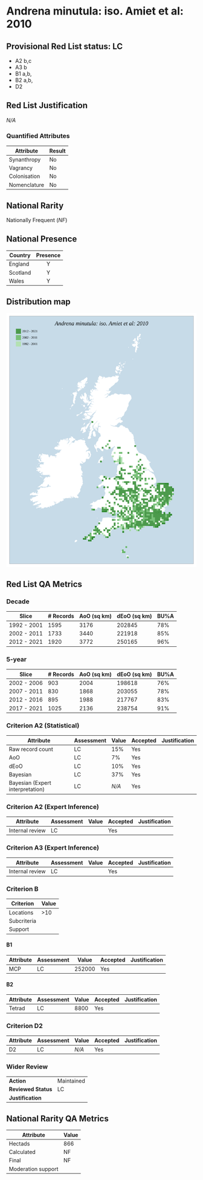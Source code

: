# Andrena minutula: iso. Amiet et al: 2010

## Provisional Red List status: LC
- A2 b,c
- A3 b
- B1 a,b, 
- B2 a,b, 
- D2

## Red List Justification
*N/A*
### Quantified Attributes
|Attribute|Result|
|---|---|
|Synanthropy|No|
|Vagrancy|No|
|Colonisation|No|
|Nomenclature|No|


## National Rarity
Nationally Frequent (*NF*)

## National Presence
|Country|Presence
|---|:-:|
|England|Y|
|Scotland|Y|
|Wales|Y|


## Distribution map
![](../map/41.svg)

## Red List QA Metrics
### Decade
| Slice | # Records | AoO (sq km) | dEoO (sq km) |BU%A |
|---|---|---|---|---|
|1992 - 2001|1595|3176|202845|78%|
|2002 - 2011|1733|3440|221918|85%|
|2012 - 2021|1920|3772|250165|96%|
### 5-year
| Slice | # Records | AoO (sq km) | dEoO (sq km) |BU%A |
|---|---|---|---|---|
|2002 - 2006|903|2004|198618|76%|
|2007 - 2011|830|1868|203055|78%|
|2012 - 2016|895|1988|217767|83%|
|2017 - 2021|1025|2136|238754|91%|
### Criterion A2 (Statistical)
|Attribute|Assessment|Value|Accepted|Justification
|---|---|---|---|---|
|Raw record count|LC|15%|Yes||
|AoO|LC|7%|Yes||
|dEoO|LC|10%|Yes||
|Bayesian|LC|37%|Yes||
|Bayesian (Expert interpretation)|LC|*N/A*|Yes||
### Criterion A2 (Expert Inference)
|Attribute|Assessment|Value|Accepted|Justification
|---|---|---|---|---|
|Internal review|LC||Yes||
### Criterion A3 (Expert Inference)
|Attribute|Assessment|Value|Accepted|Justification
|---|---|---|---|---|
|Internal review|LC||Yes||
### Criterion B
|Criterion| Value|
|---|---|
|Locations|>10|
|Subcriteria||
|Support||
#### B1
|Attribute|Assessment|Value|Accepted|Justification
|---|---|---|---|---|
|MCP|LC|252000|Yes||
#### B2
|Attribute|Assessment|Value|Accepted|Justification
|---|---|---|---|---|
|Tetrad|LC|8800|Yes||
### Criterion D2
|Attribute|Assessment|Value|Accepted|Justification
|---|---|---|---|---|
|D2|LC|*N/A*|Yes||
### Wider Review
|  |  |
|---|---|
|**Action**|Maintained|
|**Reviewed Status**|LC|
|**Justification**||


## National Rarity QA Metrics
|Attribute|Value|
|---|---|
|Hectads|866|
|Calculated|NF|
|Final|NF|
|Moderation support||



